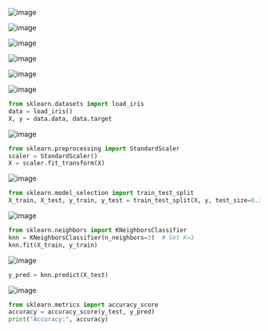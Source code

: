![image](https://github.com/user-attachments/assets/cad76df0-87fe-4725-b1e4-c546b5351434)

![image](https://github.com/user-attachments/assets/4b80acb4-3b48-4e67-8dbb-1de3d1161ed2)

![image](https://github.com/user-attachments/assets/771c109d-0737-4413-b8a1-178d1ebee1a6)

![image](https://github.com/user-attachments/assets/518c6dec-0ded-4a5e-9692-8d6cccc38796)

![image](https://github.com/user-attachments/assets/cf3b2944-92c4-4d9d-b69c-18be2afd0958)

![image](https://github.com/user-attachments/assets/1d0480a1-b78b-4a24-b9bc-1211551d1bbf)

```python
from sklearn.datasets import load_iris
data = load_iris()
X, y = data.data, data.target
```

![image](https://github.com/user-attachments/assets/d8c9c2c7-9244-498b-a9b8-e6b291f3a8d5)

```python
from sklearn.preprocessing import StandardScaler
scaler = StandardScaler()
X = scaler.fit_transform(X)
```

![image](https://github.com/user-attachments/assets/c45fb3a2-4044-4cab-beb5-2ebd7b812ce8)

```python
from sklearn.model_selection import train_test_split
X_train, X_test, y_train, y_test = train_test_split(X, y, test_size=0.2, random_state=42)
```

![image](https://github.com/user-attachments/assets/8af30035-8210-4799-bbb4-840d47dac0e4)

```python
from sklearn.neighbors import KNeighborsClassifier
knn = KNeighborsClassifier(n_neighbors=3)  # Set K=3
knn.fit(X_train, y_train)
```
![image](https://github.com/user-attachments/assets/1fd1bc5b-4371-43e8-89e6-63fb85e10594)

```python
y_pred = knn.predict(X_test)
```
![image](https://github.com/user-attachments/assets/c9e97864-ee92-47cb-ace2-d76c78293814)

```python
from sklearn.metrics import accuracy_score
accuracy = accuracy_score(y_test, y_pred)
print("Accuracy:", accuracy)
```
